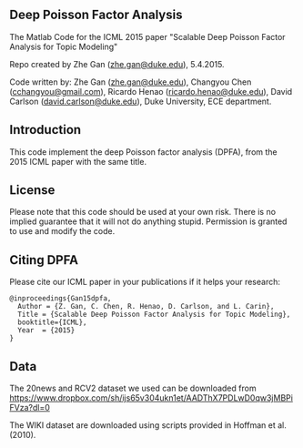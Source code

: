 ## Deep Poisson Factor Analysis

The Matlab Code for the ICML 2015 paper "Scalable Deep Poisson Factor Analysis for Topic Modeling"

Repo created by Zhe Gan (zhe.gan@duke.edu), 5.4.2015.

Code written by: Zhe Gan (zhe.gan@duke.edu), Changyou Chen (cchangyou@gmail.com),
Ricardo Henao (ricardo.henao@duke.edu), David Carlson (david.carlson@duke.edu), 
Duke University, ECE department.

## Introduction

This code implement the deep Poisson factor analysis (DPFA), from the 2015 ICML paper with the same title. 

## License

Please note that this code should be used at your own risk. There is no implied guarantee that it will
not do anything stupid. Permission is granted to use and modify the code.

## Citing DPFA

Please cite our ICML paper in your publications if it helps your research:

    @inproceedings{Gan15dpfa,
      Author = {Z. Gan, C. Chen, R. Henao, D. Carlson, and L. Carin},
      Title = {Scalable Deep Poisson Factor Analysis for Topic Modeling},
      booktitle={ICML},
      Year  = {2015}
    }

## Data
	
The 20news and RCV2 dataset we used can be downloaded from 
https://www.dropbox.com/sh/ijs65v304ukn1et/AADThX7PDLwD0qw3jMBPiFVza?dl=0

The WIKI dataset are downloaded using scripts provided in Hoffman et al. (2010).




 




